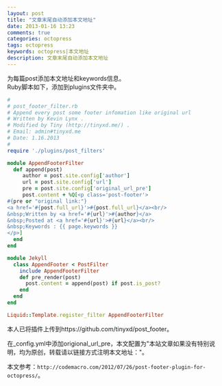 ```yaml
---
layout: post
title: "文章末尾自动添加本文地址"
date: 2013-01-16 13:23
comments: true
categories: octopress
tags: octopress
keywords: octopress|本文地址
description: 文章末尾自动添加本文地址
---
```

为每篇post添加本文地址和keywords信息。   
Ruby脚本如下，添加到plugins文件夹中。    
``` ruby post_footer_filter.rb
#
# post_footer_filter.rb
# Append every post some footer infomation like original url
# Written by Kevin Lynx .
# Modified by Tiny (http://tinyxd.me/) .
# Email: admin#tinyxd.me
# Date: 1.16.2013
#
require './plugins/post_filters'

module AppendFooterFilter
  def append(post)
     author = post.site.config['author']
     url = post.site.config['url']
     pre = post.site.config['original_url_pre']
     post.content + %Q[<p class='post-footer'>
#{pre or "original link:"}
<a href='#{post.full_url}'>#{post.full_url}</a><br/>
&nbsp;Written by <a href='#{url}'>#{author}</a>
&nbsp;Posted at <a href='#{url}'>#{url}</a><br/>
&nbsp;Keywords : {{ page.keywords }}
</p>]
  end
end

module Jekyll
  class AppendFooter < PostFilter
    include AppendFooterFilter
    def pre_render(post)
      post.content = append(post) if post.is_post?
    end
  end
end

Liquid::Template.register_filter AppendFooterFilter
```   
本人已将插件上传到https://github.com/tinyxd/post_footer。   
<!--more-->
在_config.yml中添加origional_url_pre，本文配置为"本站文章如果没有特别说明，均为原创，转载请以链接方式注明本文地址："。   


本文参考：`http://codemacro.com/2012/07/26/post-footer-plugin-for-octopress/`。 
